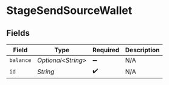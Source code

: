 # StageSendSourceWallet


## Fields

| Field               | Type                | Required            | Description         |
| ------------------- | ------------------- | ------------------- | ------------------- |
| `balance`           | *Optional\<String>* | :heavy_minus_sign:  | N/A                 |
| `id`                | *String*            | :heavy_check_mark:  | N/A                 |